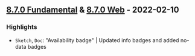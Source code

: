 ## [8.7.0 Fundamental](https://github.com/cake-hub/lidl-sketch/tree/v8.7.0) & [8.7.0 Web](https://github.com/cake-hub/lidl-web-sketch/tree/v8.7.0) - 2022-02-10

### Highlights

* `Sketch`, `Doc`: "Availability badge" | Updated info badges and added no-data badges
